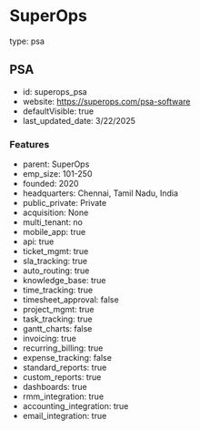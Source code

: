 # SuperOps

type: psa

## PSA

- id: superops_psa
- website: https://superops.com/psa-software
- defaultVisible: true
- last_updated_date: 3/22/2025

### Features

- parent: SuperOps
- emp_size: 101-250
- founded: 2020
- headquarters: Chennai, Tamil Nadu, India
- public_private: Private
- acquisition: None
- multi_tenant: no
- mobile_app: true
- api: true
- ticket_mgmt: true
- sla_tracking: true
- auto_routing: true
- knowledge_base: true
- time_tracking: true
- timesheet_approval: false
- project_mgmt: true
- task_tracking: true
- gantt_charts: false
- invoicing: true
- recurring_billing: true
- expense_tracking: false
- standard_reports: true
- custom_reports: true
- dashboards: true
- rmm_integration: true
- accounting_integration: true
- email_integration: true
